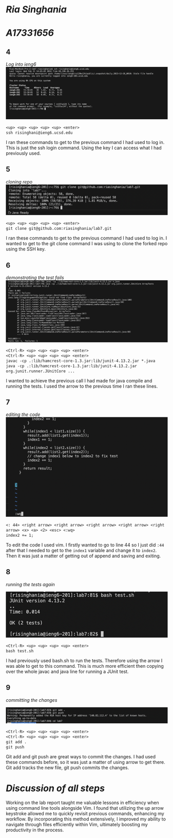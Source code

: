 # *Ria Singhania*
# *A17331656* 

## 4
*Log into ieng6*
![Image](https://github.com/riasinghania/cse15l-lab-reports/blob/main/Step%204.png?raw=true)
```
<up> <up> <up> <up> <up> <enter>
ssh risinghani@ieng6.ucsd.edu
```
I ran these commands to get to the previous command I had used to log in. This is just the ssh login command. Using the <up> key I can access what I had previously used. 
## 5
*cloning repo*
![Image](https://github.com/riasinghania/cse15l-lab-reports/blob/main/step%205.png?raw=true)
```
<up> <up> <up> <up> <up> <enter>
git clone git@github.com:riasinghania/lab7.git
```
I ran these commands to get to the previous command I had used to log in. I wanted to get to the git clone command I was using to clone the forked repo using the SSH key.
## 6
*demonstrating the test fails*
![Image](https://github.com/riasinghania/cse15l-lab-reports/blob/main/step%206.png?raw=true)
```
<Ctrl-R> <up> <up> <up> <up> <enter>
<Ctrl-R> <up> <up> <up> <up> <enter>
javac -cp .:lib/hamcrest-core-1.3.jar:lib/junit-4.13.2.jar *.java
java -cp .:lib/hamcrest-core-1.3.jar:lib/junit-4.13.2.jar org.junit.runner.JUnitCore ...
```
I wanted to achieve the previous call I had made for java compile and running the tests. I used the <up> arrow to the previous time I ran these lines. 
## 7
*editing the code*
![Image](https://github.com/riasinghania/cse15l-lab-reports/blob/main/editing%20code.png?raw=true)
```
<: 44> <right arrow> <right arrow> <right arrow> <right arrow> <right arrow> <x> <a> <2> <esc> <:wq>
index2 += 1;
```
To edit the code I used vim. I firstly wanted to go to line 44 so I just did `:44` after that I needed to get to the `index1` variable and change it to `index2`. Then it was just a matter of getting out of append and saving and exiting. 
## 8
*running the tests again*

![Image](https://github.com/riasinghania/cse15l-lab-reports/blob/main/step%208.png?raw=true)
```
<Ctrl-R> <up> <up> <up> <up> <enter>
bash test.sh
```
I had previously used bash.sh to run the tests. Therefore using the <up> arrow I was able to get to this command. This is much more efficient then copying over the whole javac and java line for running a JUnit test. 
## 9
*committing the changes*

![Image](https://github.com/riasinghania/cse15l-lab-reports/blob/main/step%209.png?raw=true)
```
<Ctrl-R> <up> <up> <up> <up> <enter>
<Ctrl-R> <up> <up> <up> <up> <enter>
git add .
git push
```
Git add and git push are great ways to commit the changes. I had used these commands before, so it was just a matter of using <up> arrow to get there. Git add tracks the new file, git push commits the changes. 

# *Discussion of all steps*

Working on the lab report taught me valuable lessons in efficiency when using command line tools alongside Vim. I found that utilizing the up arrow keystroke allowed me to quickly revisit previous commands, enhancing my workflow. By incorporating this method extensively, I improved my ability to navigate through files efficiently within Vim, ultimately boosting my productivity in the process.

